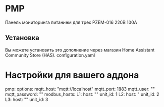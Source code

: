 # PMP
Панель мониторинга питанием для трех PZEM-016 220В 100А
## Установка
Вы можете установить это дополнение через магазин Home Assistant Community Store (HAS).
configuration.yaml
# Настройки для вашего аддона
pmp:
  options:
    mqtt_host: "mqtt://localhost"
    mqtt_port: 1883
    mqtt_user: ""
    mqtt_password: ""
    modbus_hosts:
      L1:
        host: ""
        unit_id: 1
      L2:
        host: "
        unit_id: 2
      L3:
        host: ""
        unit_id: 3
